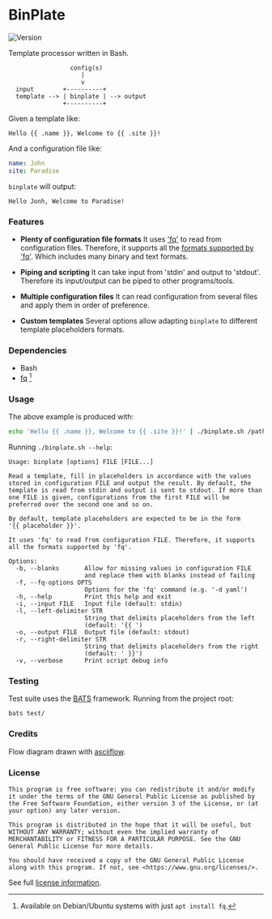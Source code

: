 # BinPlate
![Version][b1]

Template processor written in Bash.
```
                 config(s)
                    |
                    v
  input        +----------+
  template --> | binplate | --> output
               +----------+
```

Given a template like:
```
Hello {{ .name }}, Welcome to {{ .site }}!
```

And a configuration file like:
```yaml
name: John
site: Paradise
```

`binplate` will output:
```
Hello Jonh, Welcome to Paradise!
```

### Features

 * **Plenty of configuration file formats**
   It uses ['fq'][1] to read from configuration files. Therefore, it
   supports all the [formats supported by 'fq'][2]. Which includes
   many binary and text formats.

 * **Piping and scripting**
   It can take input from 'stdin' and output to 'stdout'. Therefore
   its input/output can be piped to other programs/tools.

 * **Multiple configuration files**
   It can read configuration from several files and apply them in
   order of preference.

 * **Custom templates**
   Several options allow adapting `binplate` to different template
   placeholders formats.

[1]: https://github.com/wader/fq
[2]: https://github.com/wader/fq#supported-formats


### Dependencies

 * Bash
 * [fq][1] [^1]


### Usage

The above example is produced with:
```bash
echo 'Hello {{ .name }}, Welcome to {{ .site }}!' | ./binplate.sh /path/to/config.yml
```

Running `./binplate.sh --help`:
```
Usage: binplate [options] FILE [FILE...]

Read a template, fill in placeholders in accordance with the values
stored in configuration FILE and output the result. By default, the
template is read from stdin and output is sent to stdout. If more than
one FILE is given, configurations from the first FILE will be
preferred over the second one and so on.

By default, template placeholders are expected to be in the form
'{{ placeholder }}'.

It uses 'fq' to read from configuration FILE. Therefore, it supports
all the formats supported by 'fq'.

Options:
  -b, --blanks       Allow for missing values in configuration FILE
                     and replace them with blanks instead of failing
  -f, --fq-options OPTS
                     Options for the 'fq' command (e.g. '-d yaml')
  -h, --help         Print this help and exit
  -i, --input FILE   Input file (default: stdin)
  -l, --left-delimiter STR
                     String that delimits placeholders from the left
                     (default: '{{ ')
  -o, --output FILE  Output file (default: stdout)
  -r, --right-delimiter STR
                     String that delimits placeholders from the right
                     (default: ' }}')
  -v, --verbose      Print script debug info
```

### Testing

Test suite uses the [BATS][3] framework. Running from the project root:
```
bats test/
```

[3]: https://github.com/bats-core/bats-core

### Credits

Flow diagram drawn with [asciiflow][4].

[4]: https://asciiflow.com


### License

```
This program is free software: you can redistribute it and/or modify
it under the terms of the GNU General Public License as published by
the Free Software Foundation, either version 3 of the License, or (at
your option) any later version.

This program is distributed in the hope that it will be useful, but
WITHOUT ANY WARRANTY; without even the implied warranty of
MERCHANTABILITY or FITNESS FOR A PARTICULAR PURPOSE. See the GNU
General Public License for more details.

You should have received a copy of the GNU General Public License
along with this program. If not, see <https://www.gnu.org/licenses/>.
```

See full [license information][5].

[5]: ./LICENSE


[^1]: Available on Debian/Ubuntu systems with just `apt install fq`.


[b1]: https://img.shields.io/github/v/release/rockstorm101/binplate?include_prereleases&label=version
